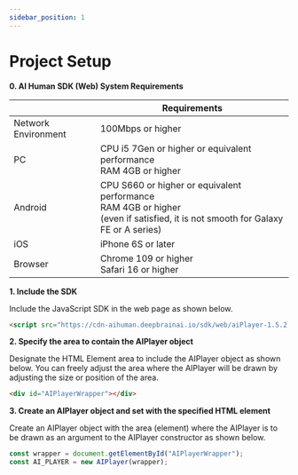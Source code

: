 ```yaml
---
sidebar_position: 1
---
```


# Project Setup

**0. AI Human SDK (Web) System Requirements**

|                     | Requirements                                                                                                                           |
| ------------------- | -------------------------------------------------------------------------------------------------------------------------------------- |
| Network Environment | 100Mbps or higher                                                                                                                      |
| PC                  | CPU i5 7Gen or higher or equivalent performance<br/>RAM 4GB or higher                                                                  |
| Android             | CPU S660 or higher or equivalent performance<br/>RAM 4GB or higher<br/>(even if satisfied, it is not smooth for Galaxy FE or A series) |
| iOS                 | iPhone 6S or later                                                                                                                     |
| Browser             | Chrome 109 or higher<br/>Safari 16 or higher                                                                                           |

**1. Include the SDK**

Include the JavaScript SDK in the web page as shown below.

```html
<script src="https://cdn-aihuman.deepbrainai.io/sdk/web/aiPlayer-1.5.2.min.js"></script>
```

**2. Specify the area to contain the AIPlayer object**

Designate the HTML Element area to include the AIPlayer object as shown below. You can freely adjust the area where the AIPlayer will be drawn by adjusting the size or position of the area.

```html
<div id="AIPlayerWrapper"></div>
```

**3. Create an AIPlayer object and set with the specified HTML element**

Create an AIPlayer object with the area (element) where the AIPlayer is to be drawn as an argument to the AIPlayer constructor as shown below.

```javascript
const wrapper = document.getElementById("AIPlayerWrapper");
const AI_PLAYER = new AIPlayer(wrapper);
```
